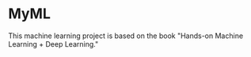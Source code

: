 # MyML
 This machine learning project is based on the book "Hands-on Machine Learning + Deep Learning."

